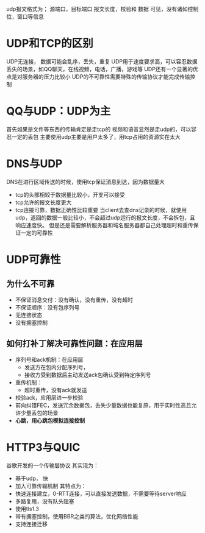 udp报文格式为；
源端口，目标端口
报文长度，校验和
数据
可见，没有诸如控制位，窗口等信息
# UDP和TCP的区别
UDP无连接， 数据可能会乱序，丢失，重复
UDP用于速度要求高，可以容忍数据丢失的场景，如QQ聊天，在线视频，电话，广播，游戏等
UDP还有一个显著的优点是对服务器的压力比较小
UDP的不可靠性需要特殊的传输协议才能完成传输控制
# QQ与UDP：UDP为主
首先如果是文件等东西的传输肯定是走tcp的
视频和语音显然是走udp的，可以容忍一定的丢包
主要使用udp主要是用户太多了，用tcp占用的资源实在太大


# DNS与UDP

DNS在进行区域传送的时候，使用tcp保证消息到达，因为数据量大
- tcp的头部相较于数据量比较小，开支可以接受
- tcp允许的报文长度更大
- tcp连接可靠，数据正确性比较重要
当client去查dns记录的时候，就使用udp，返回的数据一般比较小，不会超过udp运行的报文长度，不会拆包，且响应速度快。
但是还是需要解析服务器和域名服务器都自己处理超时和重传保证一定的可靠性

# UDP可靠性
## 为什么不可靠
- 不保证消息交付：没有确认，没有重传，没有超时
- 不保证顺序：没有包序列号
- 无连接状态
- 没有拥塞控制
## 如何打补丁解决可靠性问题：在应用层
- 序列号和ack机制：在应用层
	- 发送方在包内分配序列号，
	- 接收方受到数据后主动发送ack包确认受到特定序列号
- 重传机制：
	- 超时重传，没有ack就发送
- 校验ack，应用层进一步校验
- 前向纠错FEC，发送冗余数据包，丢失少量数据也能复原，用于实时性高且允许少量丢包的场景
- **心跳，用心跳包模拟连接控制**

# HTTP3与QUIC
谷歌开发的一个传输层协议
其实现为：
- 基于udp， 快
- 加入可靠传输机制
其特点为：
- 快速连接建立，0-RTT连接，可以直接发送数据，不需要等待server响应
- 多路复用，没有队头阻塞
- 使用tls1.3
- 带有拥塞控制，使用BBR之类的算法，优化网络性能
- 支持连接迁移